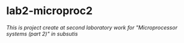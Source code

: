 # lab2-microproc2
###### This is project create at second laboratory work for "Microprocessor systems (part 2)" in subsutis
